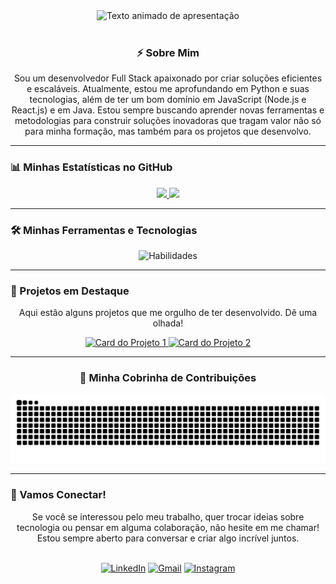 <div align="center">
  <img src="https://readme-typing-svg.herokuapp.com?font=Fira+Code&size=22&pause=1000&color=00BFFF&center=true&vCenter=true&width=550&lines=Ol%C3%A1,+eu+sou+o+Miguel!+%F0%9F%91%8B;Desenvolvedor+de+Software+e+Analista+de+Dados;Transformando+ideias+em+c%C3%B3digo." alt="Texto animado de apresentação" />
</div>

<br>

<div align="center">
  <h3>⚡ Sobre Mim</h3>
  <p>
    Sou um desenvolvedor Full Stack apaixonado por criar soluções eficientes e escaláveis. Atualmente, estou me aprofundando em Python e suas tecnologias, além de ter um bom domínio em JavaScript (Node.js e React.js) e em Java. Estou sempre buscando aprender novas ferramentas e metodologias para construir soluções inovadoras que tragam valor não só para minha formação, mas também para os projetos que desenvolvo.
  </p>
</div>

---

### 📊 Minhas Estatísticas no GitHub

<div align="center">
  <a href="https://github.com/MikezinZ">
    <img height="180em" src="https://github-readme-stats.vercel.app/api?username=MikezinZ&show_icons=true&theme=dracula&include_all_commits=true&count_private=true"/>
    <img height="180em" src="https://github-readme-stats.vercel.app/api/top-langs/?username=MikezinZ&layout=compact&langs_count=7&theme=dracula"/>
  </a>
</div>

---

### 🛠️ Minhas Ferramentas e Tecnologias

<p align="center">
  <img src="https://skillicons.dev/icons?i=python,javascript,typescript,nodejs,java,c,express,django,postgres,mongodb,docker,git&perline=6" alt="Habilidades"/>
</p>

---

### 🚀 Projetos em Destaque

<div align="center">
  <p>Aqui estão alguns projetos que me orgulho de ter desenvolvido. Dê uma olhada!</p>
  <a href="https://github.com/rodrigopuma/hackaton_infinity" target="_blank">
    <img src="https://github-readme-stats.vercel.app/api/pin/?username=MikezinZ&repo=hackaton_infinity&theme=dracula&show_owner=true" alt="Card do Projeto 1">
  </a>
  <a href="https://github.com/MikezinZ/Verificacao_servicos" target="_blank">
    <img src="https://github-readme-stats.vercel.app/api/pin/?username=MikezinZ&repo=Verificacao_servicos&theme=dracula&show_owner=true" alt="Card do Projeto 2">
  </a>
</div>


---

<div align="center">
  <h3>🐍 Minha Cobrinha de Contribuições</h3>
  <img src="https://github.com/MikezinZ/MikezinZ/blob/output/github-contribution-grid-snake-dark.svg" alt="Snake animation"/>
</div>

---

### 🤝 Vamos Conectar!

<div align="center">
  <p>Se você se interessou pelo meu trabalho, quer trocar ideias sobre tecnologia ou pensar em alguma colaboração, não hesite em me chamar! Estou sempre aberto para conversar e criar algo incrível juntos.</p>
  <br>
  <a href="https://www.linkedin.com/in/miguelhmelo/" target="_blank"><img src="https://img.shields.io/badge/LinkedIn-0A66C2?style=for-the-badge&logo=linkedin&logoColor=white" alt="LinkedIn"></a>
  <a href="mailto:miguelhenriquemelo17@gmail.com"><img src="https://img.shields.io/badge/Gmail-D14836?style=for-the-badge&logo=gmail&logoColor=white" alt="Gmail"></a>
  <a href="https://www.instagram.com/miguel.melo110/" target="_blank"><img src="https://img.shields.io/badge/Instagram-E4405F?style=for-the-badge&logo=instagram&logoColor=white" alt="Instagram"></a>
</div>
